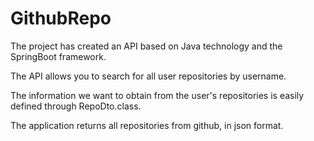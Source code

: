 # GithubRepo
The project has created an API based on Java technology and the SpringBoot framework. 

The API allows you to search for all user repositories by username.

The information we want to obtain from the user's repositories is easily defined through RepoDto.class.

The application returns all repositories from github, in json format.

